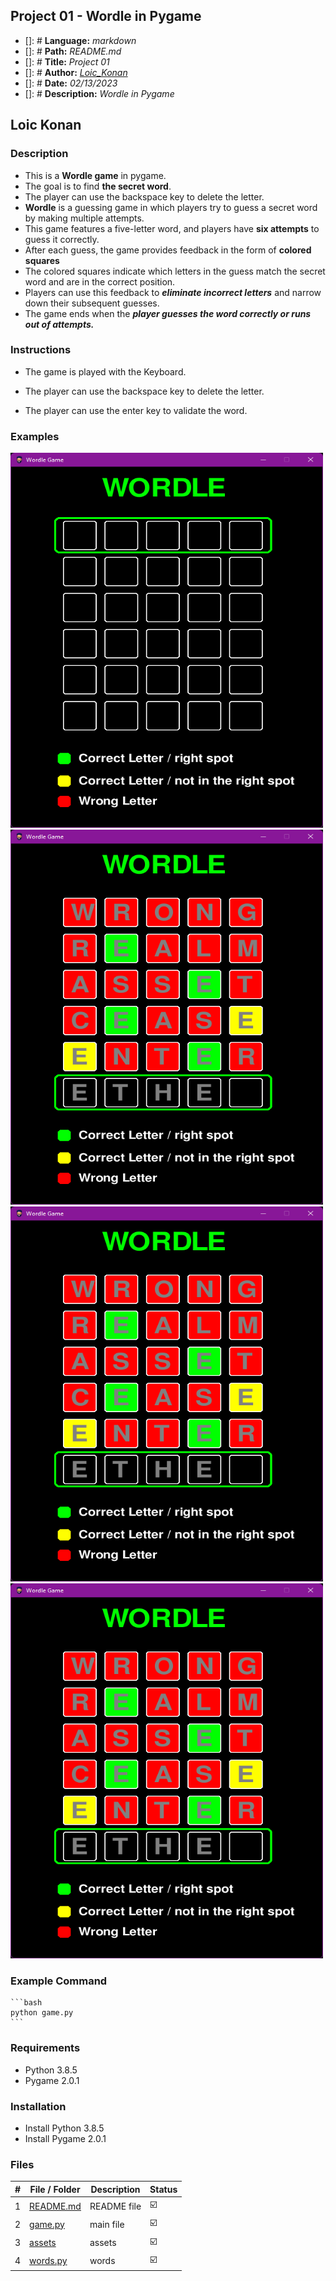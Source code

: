 ## Project 01 -  Wordle in Pygame

- []: # **Language:** _markdown_
- []: # **Path:** _README.md_
- []: # **Title:** _Project 01_
- []: # **Author:** _[Loic_Konan](Loic_Konan)_
- []: # **Date:** _02/13/2023_
- []: # **Description:** _Wordle in Pygame_
  
## Loic Konan

### Description

- This is a **Wordle game** in pygame.
- The goal is to find **the secret word**.
- The player can use the backspace key to delete the letter.
- **Wordle** is a guessing game in which players try to guess a secret word by making multiple attempts.
- This game features a five-letter word, and players have **six attempts** to guess it correctly.
- After each guess, the game provides feedback in the form of **colored squares**
- The colored squares indicate which letters in the guess match the secret word and are in the correct position.
- Players can use this feedback to _**eliminate incorrect letters**_ and narrow down their subsequent guesses.
- The game ends when the _**player guesses the word correctly or runs out of attempts.**_

### Instructions

- The game is played with the Keyboard.

- The player can use the backspace key to delete the letter.

- The player can use the enter key to validate the word.
  
### Examples
  
<img src="assets/pic1.png" width="500" height= "600"> <img src="assets/pic.png"  width="500" height= "600">
<img src="assets/pic.png"  width="500" height= "600"> <img src="assets/pic.png"  width="500" height= "600">

### Example Command

    ```bash
    python game.py
    ```

### Requirements

- Python 3.8.5
- Pygame 2.0.1

### Installation

- Install Python 3.8.5
- Install Pygame 2.0.1

### Files

|   #   | File / Folder          | Description | Status                  |
| :---: | ---------------------- | ----------- | ----------------------- |
|   1   | [README.md](README.md) | README file | :ballot_box_with_check: |
|   2   | [game.py](game.py)     | main file   | :ballot_box_with_check: |
|   3   | [assets](./assets)     | assets      | :ballot_box_with_check: |
|   4   | [words.py](words.py)   | words       | :ballot_box_with_check: |
